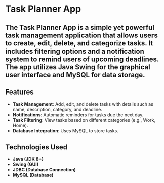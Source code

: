 # Task Planner App

## The Task Planner App is a simple yet powerful task management application that allows users to create, edit, delete, and categorize tasks. It includes filtering options and a notification system to remind users of upcoming deadlines. The app utilizes Java Swing for the graphical user interface and MySQL for data storage.

## Features
- **Task Management**: Add, edit, and delete tasks with details such as name, description, category, and deadline.
- **Notifications**: Automatic reminders for tasks due the next day.
- **Task Filtering**: View tasks based on different categories (e.g., Work, Home).
- **Database Integration**: Uses MySQL to store tasks.

## Technologies Used
- **Java (JDK 8+)**
- **Swing (GUI)**
- **JDBC (Database Connection)**
- **MySQL (Database)**
